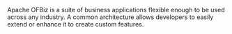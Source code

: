 Apache OFBiz is a suite of business applications flexible enough to be used across any industry. A common architecture allows developers to easily extend or enhance it to create custom features. 